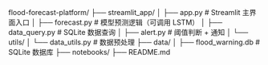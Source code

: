 flood-forecast-platform/
├── streamlit_app/
│   ├── app.py                  # Streamlit 主界面入口
│   ├── forecast.py             # 模型预测逻辑（可调用 LSTM）
│   ├── data_query.py           # SQLite 数据查询
│   ├── alert.py                # 阈值判断 + 通知
│   └── utils/
│       └── data_utils.py       # 数据预处理
├── data/
│   ├── flood_warning.db    # SQLite 数据库
├── notebooks/
├── README.md
